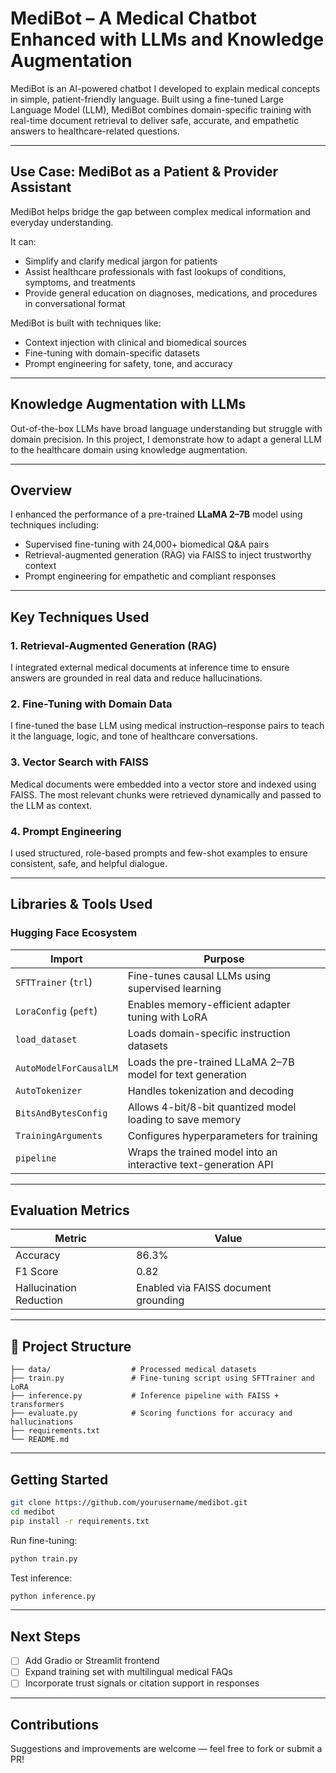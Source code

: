 # MediBot – A Medical Chatbot Enhanced with LLMs and Knowledge Augmentation

MediBot is an AI-powered chatbot I developed to explain medical concepts in simple, patient-friendly language. Built using a fine-tuned Large Language Model (LLM), MediBot combines domain-specific training with real-time document retrieval to deliver safe, accurate, and empathetic answers to healthcare-related questions.

---

## Use Case: MediBot as a Patient & Provider Assistant

MediBot helps bridge the gap between complex medical information and everyday understanding.

It can:

* Simplify and clarify medical jargon for patients
* Assist healthcare professionals with fast lookups of conditions, symptoms, and treatments
* Provide general education on diagnoses, medications, and procedures in conversational format

MediBot is built with techniques like:

* Context injection with clinical and biomedical sources
* Fine-tuning with domain-specific datasets
* Prompt engineering for safety, tone, and accuracy

---

##  Knowledge Augmentation with LLMs

Out-of-the-box LLMs have broad language understanding but struggle with domain precision. In this project, I demonstrate how to adapt a general LLM to the healthcare domain using knowledge augmentation.

---

##  Overview

I enhanced the performance of a pre-trained **LLaMA 2–7B** model using techniques including:

* Supervised fine-tuning with 24,000+ biomedical Q\&A pairs
* Retrieval-augmented generation (RAG) via FAISS to inject trustworthy context
* Prompt engineering for empathetic and compliant responses

---

##  Key Techniques Used

### 1. Retrieval-Augmented Generation (RAG)

I integrated external medical documents at inference time to ensure answers are grounded in real data and reduce hallucinations.

### 2. Fine-Tuning with Domain Data

I fine-tuned the base LLM using medical instruction–response pairs to teach it the language, logic, and tone of healthcare conversations.

### 3. Vector Search with FAISS

Medical documents were embedded into a vector store and indexed using FAISS. The most relevant chunks were retrieved dynamically and passed to the LLM as context.

### 4. Prompt Engineering

I used structured, role-based prompts and few-shot examples to ensure consistent, safe, and helpful dialogue.

---

##  Libraries & Tools Used

### Hugging Face Ecosystem

| Import                 | Purpose                                                         |
| ---------------------- | --------------------------------------------------------------- |
| `SFTTrainer` (`trl`)   | Fine-tunes causal LLMs using supervised learning                |
| `LoraConfig` (`peft`)  | Enables memory-efficient adapter tuning with LoRA               |
| `load_dataset`         | Loads domain-specific instruction datasets                      |
| `AutoModelForCausalLM` | Loads the pre-trained LLaMA 2–7B model for text generation      |
| `AutoTokenizer`        | Handles tokenization and decoding                               |
| `BitsAndBytesConfig`   | Allows 4-bit/8-bit quantized model loading to save memory       |
| `TrainingArguments`    | Configures hyperparameters for training                         |
| `pipeline`             | Wraps the trained model into an interactive text-generation API |

---

##  Evaluation Metrics

| Metric                  | Value                                |
| ----------------------- | ------------------------------------ |
| Accuracy                | 86.3%                                |
| F1 Score                | 0.82                                 |
| Hallucination Reduction | Enabled via FAISS document grounding |

---

## 📁 Project Structure

```
├── data/                  # Processed medical datasets
├── train.py               # Fine-tuning script using SFTTrainer and LoRA
├── inference.py           # Inference pipeline with FAISS + transformers
├── evaluate.py            # Scoring functions for accuracy and hallucinations
├── requirements.txt
└── README.md
```

---

##  Getting Started

```bash
git clone https://github.com/yourusername/medibot.git
cd medibot
pip install -r requirements.txt
```

Run fine-tuning:

```bash
python train.py
```

Test inference:

```bash
python inference.py
```

---

##  Next Steps

* [ ] Add Gradio or Streamlit frontend
* [ ] Expand training set with multilingual medical FAQs
* [ ] Incorporate trust signals or citation support in responses

---

##  Contributions

Suggestions and improvements are welcome — feel free to fork or submit a PR!
